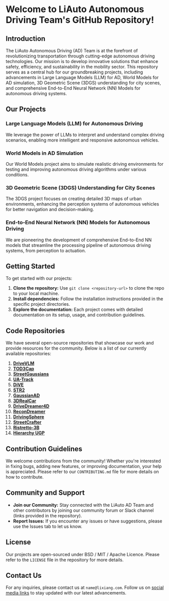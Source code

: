 # Welcome to LiAuto Autonomous Driving Team's GitHub Repository!

## Introduction

The LiAuto Autonomous Driving (AD) Team is at the forefront of revolutionizing transportation through cutting-edge autonomous driving technologies. Our mission is to develop innovative solutions that enhance safety, efficiency, and sustainability in the mobility sector. This repository serves as a central hub for our groundbreaking projects, including advancements in Large Language Models (LLM) for AD, World Models for AD simulation, 3D Geometric Scene (3DGS) understanding for city scenes, and comprehensive End-to-End Neural Network (NN) Models for autonomous driving systems.

## Our Projects

### Large Language Models (LLM) for Autonomous Driving

We leverage the power of LLMs to interpret and understand complex driving scenarios, enabling more intelligent and responsive autonomous vehicles.

### World Models in AD Simulation

Our World Models project aims to simulate realistic driving environments for testing and improving autonomous driving algorithms under various conditions.

### 3D Geometric Scene (3DGS) Understanding for City Scenes

The 3DGS project focuses on creating detailed 3D maps of urban environments, enhancing the perception systems of autonomous vehicles for better navigation and decision-making.

### End-to-End Neural Network (NN) Models for Autonomous Driving

We are pioneering the development of comprehensive End-to-End NN models that streamline the processing pipeline of autonomous driving systems, from perception to actuation.

## Getting Started

To get started with our projects:

1. **Clone the repository:** Use `git clone <repository-url>` to clone the repo to your local machine.
2. **Install dependencies:** Follow the installation instructions provided in the specific project directories.
3. **Explore the documentation:** Each project comes with detailed documentation on its setup, usage, and contribution guidelines.

## Code Repositories

We have several open-source repositories that showcase our work and provide resources for the community. Below is a list of our currently available repositories:

1. [**DriveVLM**](https://github.com/LiAutoAD/DriveVLM)
1. [**TOD3Cap**](https://github.com/LiAutoAD/TOD3Cap)
1. [**StreetGaussians**](https://github.com/LiAutoAD/street_gaussians)
1. [**UA-Track**](https://github.com/LiAutoAD/ua-track-website)
1. [**DiVE**](https://prokaryote-hgy.github.io/DiVE/)
1. [**STR2**](https://github.com/LiAutoAD/StateTransformer)
1. [**GaussianAD**](https://github.com/LiAutoAD/GaussianAD)
1. [**3DRealCar**](https://github.com/LiAutoAD/3DRealCar_Dataset)
1. [**DriveDreamer4D**](https://github.com/LiAutoAD/DriveDreamer4D/tree/main)
1. [**ReconDreamer**](https://github.com/LiAutoAD/ReconDreamer)
1. [**DrivingSphere**](https://github.com/yanty123/DrivingSphere)
1. [**StreetCrafter**](https://github.com/LiAutoAD/street_crafter)
1. [**Ristretto-3B**](https://huggingface.co/LiAutoAD/Ristretto-3B)
1. [**Hierarchy UGP**](https://sunhongyang10.github.io/Project_Page_HierarchyUGP/)

## Contribution Guidelines

We welcome contributions from the community! Whether you're interested in fixing bugs, adding new features, or improving documentation, your help is appreciated. Please refer to our `CONTRIBUTING.md` file for more details on how to contribute.

## Community and Support

- **Join our Community:** Stay connected with the LiAuto AD Team and other contributors by joining our community forum or Slack channel (links provided in the repository).
- **Report Issues:** If you encounter any issues or have suggestions, please use the Issues tab to let us know.

## License

Our projects are open-sourced under BSD / MIT / Apache Licence. Please refer to the `LICENSE` file in the repository for more details.

## Contact Us

For any inquiries, please contact us at `name@lixiang.com`. Follow us on [social media links](https://www.lixiang.com/about.html) to stay updated with our latest advancements.
